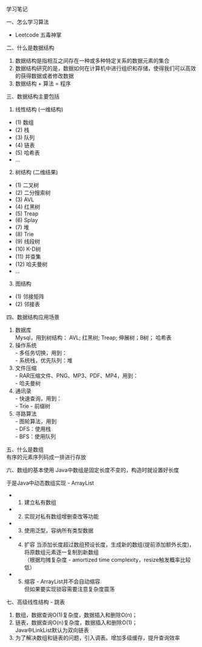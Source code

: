 学习笔记

一、怎么学习算法
  - Leetcode 五毒神掌

二、什么是数据结构
  1) 数据结构是指相互之间存在一种或多种特定关系的数据元素的集合
  2) 数据结构研究的是，数据如何在计算机中进行组织和存储，使得我们可以高效的获得数据或者修改数据
  3) 数据结构 + 算法 = 程序

三、数据结构主要包括
  1) 线性结构 (一维结构)
  - (1) 数组
  - (2) 栈
  - (3) 队列
  - (4) 链表
  - (5) 哈希表
  - ...

  2) 树结构 (二维结果)
  - (1) 二叉树
  - (2) 二分搜索树
  - (3) AVL
  - (4) 红黑树
  - (5) Treap
  - (6) Splay
  - (7) 堆
  - (8) Trie
  - (9) 线段树
  - (10) K-D树
  - (11) 并查集
  - (12) 哈夫曼树
  - ...

  3) 图结构
  - (1) 邻接矩阵
  - (2) 邻接表

四、数据结构应用场景
  1) 数据库<br />
    Mysql，用到树结构：
    AVL; 红黑树; Treap; 伸展树；B树；
    哈希表
  2) 操作系统<br />
    - 多任务切换，用到：<br />
    - 系统栈，优先队列：堆<br />
  3) 文件压缩<br />
    - RAR压缩文件、PNG、MP3、PDF、MP4，用到：<br />
    - 哈夫曼树<br />
  4) 通讯录<br />
    - 快速查询，用到：<br />
    - Trie - 前缀树<br />
  5) 寻路算法<br />
    - 图轮算法，用到<br />
    - DFS：使用栈<br />
    - BFS：使用队列<br />

五、什么是数组<br />
  有序的元素序列码成一排进行存放

六、数组的基本使用
  Java中数组是固定长度不变的，构造时就设置好长度

  于是Java中动态数组实现 - ArrayList
  - 1) 建立私有数组
  - 2) 实现对私有数组增删查改等功能
  - 3) 使用泛型，容纳所有类型数据
  - 4) 扩容
    当添加长度超过数组预设长度，生成新的数组(提前添加额外长度)，将原数组元素逐一复制到新数组<br />
   （根据均摊复杂度 - amortized time complexity，resize触发概率比较<br />低）
  - 5) 缩容 - ArrayList并不会自动缩容<br />
    但如果要实现锁容需要注意复杂度震荡

七、高级线性结构 - 跳表
  1) 数组，数据查询O(1)复杂度，数据插入和删除O(n)；
  2) 链表，数据查询O(n)复杂度，数据插入和删除O(1)；<br />
    Java中LinkList默认为双向链表
  3) 为了解决数组和链表的问题，引入调表。增加多级缓存，提升查询效率